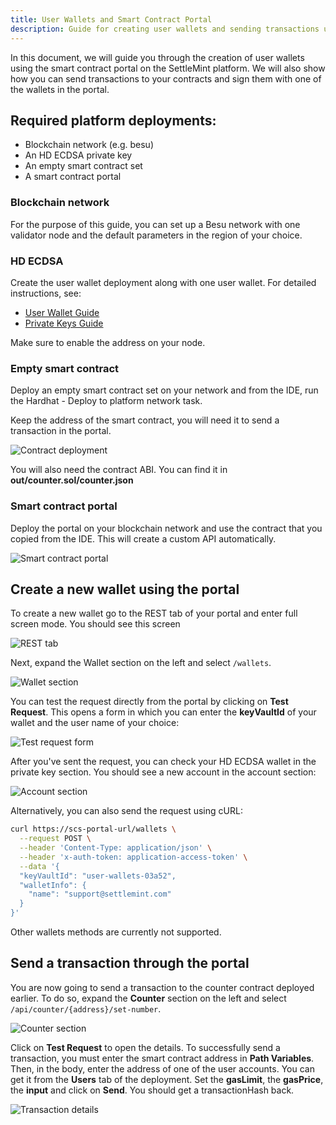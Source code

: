 ```yaml
---
title: User Wallets and Smart Contract Portal
description: Guide for creating user wallets and sending transactions using the smart contract portal
---
```



In this document, we will guide you through the creation of user wallets using the smart contract portal on the SettleMint platform. We will also show how you can send transactions to your contracts and sign them with one of the wallets in the portal.

## Required platform deployments:
- Blockchain network (e.g. besu)
- An HD ECDSA private key
- An empty smart contract set
- A smart contract portal

### Blockchain network
For the purpose of this guide, you can set up a Besu network with one validator node and the default parameters in the region of your choice.

### HD ECDSA
Create the user wallet deployment along with one user wallet. For detailed instructions, see:
- [User Wallet Guide](https://console.settlemint.com/documentation/docs/using-platform/user_wallet/)
- [Private Keys Guide](https://console.settlemint.com/documentation/docs/using-platform/private-keys/)

Make sure to enable the address on your node.

### Empty smart contract
Deploy an empty smart contract set on your network and from the IDE, run the Hardhat - Deploy to platform network task.

Keep the address of the smart contract, you will need it to send a transaction in the portal.



![Contract deployment](../../img/user-wallet-scp-images/image5.png)


You will also need the contract ABI. You can find it in **out/counter.sol/counter.json**

### Smart contract portal
Deploy the portal on your blockchain network and use the contract that you copied from the IDE. This will create a custom API automatically.

![Smart contract portal](../../img/user-wallet-scp-images/image8.png)

## Create a new wallet using the portal
To create a new wallet go to the REST tab of your portal and enter full screen mode. You should see this screen

![REST tab](../../img/user-wallet-scp-images/image7.png)

Next, expand the Wallet section on the left and select `/wallets`.

![Wallet section](../../img/user-wallet-scp-images/image1.png)

You can test the request directly from the portal by clicking on **Test Request**. This opens a form in which you can enter the **keyVaultId** of your wallet and the user name of your choice:

![Test request form](../../img/user-wallet-scp-images/image2.png)

After you've sent the request, you can check your HD ECDSA wallet in the private key section. You should see a new account in the account section:

![Account section](../../img/user-wallet-scp-images/image6.png)

Alternatively, you can also send the request using cURL:

```bash
curl https://scs-portal-url/wallets \
  --request POST \
  --header 'Content-Type: application/json' \
  --header 'x-auth-token: application-access-token' \
  --data '{
  "keyVaultId": "user-wallets-03a52",
  "walletInfo": {
    "name": "support@settlemint.com"
  }
}'
```

Other wallets methods are currently not supported.

## Send a transaction through the portal
You are now going to send a transaction to the counter contract deployed earlier. To do so, expand the **Counter** section on the left and select `/api/counter/{address}/set-number`.

![Counter section](../../img/user-wallet-scp-images/image4.png)

Click on **Test Request** to open the details. To successfully send a transaction, you must enter the smart contract address in **Path Variables**. Then, in the body, enter the address of one of the user accounts. You can get it from the **Users** tab of the deployment. Set the **gasLimit**, the **gasPrice**, the **input** and click on **Send**. You should get a transactionHash back.

![Transaction details](../../img/user-wallet-scp-images/image3.png)
